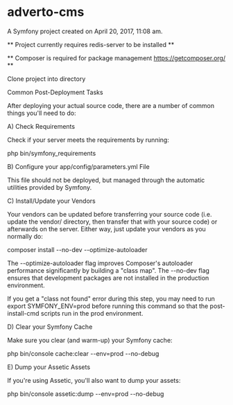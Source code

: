 adverto-cms
===========

A Symfony project created on April 20, 2017, 11:08 am.

** Project currently requires redis-server to be installed **

** Composer is required for package management https://getcomposer.org/ **

Clone project into directory

Common Post-Deployment Tasks

After deploying your actual source code, there are a number of common things you'll need to do:

A) Check Requirements

Check if your server meets the requirements by running:

 php bin/symfony_requirements
 
B) Configure your app/config/parameters.yml File

This file should not be deployed, but managed through the automatic utilities provided by Symfony.

C) Install/Update your Vendors

Your vendors can be updated before transferring your source code (i.e. update the vendor/ directory, then transfer that with your source code) or afterwards on the server. Either way, just update your vendors as you normally do:

 composer install --no-dev --optimize-autoloader
 
The --optimize-autoloader flag improves Composer's autoloader performance significantly by building a "class map". The --no-dev flag ensures that development packages are not installed in the production environment.

If you get a "class not found" error during this step, you may need to run export SYMFONY_ENV=prod before running this command so that the post-install-cmd scripts run in the prod environment.

D) Clear your Symfony Cache

Make sure you clear (and warm-up) your Symfony cache:

 php bin/console cache:clear --env=prod --no-debug
 
E) Dump your Assetic Assets

If you're using Assetic, you'll also want to dump your assets:

 php bin/console assetic:dump --env=prod --no-debug

